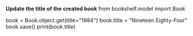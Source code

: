 **Update the title of the created book**
from bookshelf.model import Book

book = Book.object.get(title="1984")
book.title = "Nineteen Eighty-Four"
book.save()
print(book.title)
